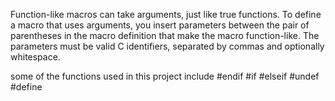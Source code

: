 Function-like macros can take arguments, just like true functions. To define a macro that uses arguments, you insert parameters between the pair of parentheses in the macro definition that make the macro function-like. The parameters must be valid C identifiers, separated by commas and optionally whitespace.

some of the functions used in this project include
#endif
#if
#elseif
#undef
#define
